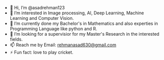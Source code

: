 - 👋 Hi, I’m @asadrehman123
- 👀 I’m interested in Image processing, AI, Deep Learning, Machine Learning and Computer Vision.
- 🌱 I’m currently done my Bachelor's in Mathematics and also experties in Programming Language like python and R.
- 💞️ I’m looking for a supervisior for my Master's Research in the interested fields.
- 📫 Reach me by Email: rehmanasad630@gmail.com
- ⚡ Fun fact: love to play cricket.

<!---
asadrehman123/asadrehman123 is a ✨ special ✨ repository because its `README.md` (this file) appears on your GitHub profile.
You can click the Preview link to take a look at your changes.
--->
